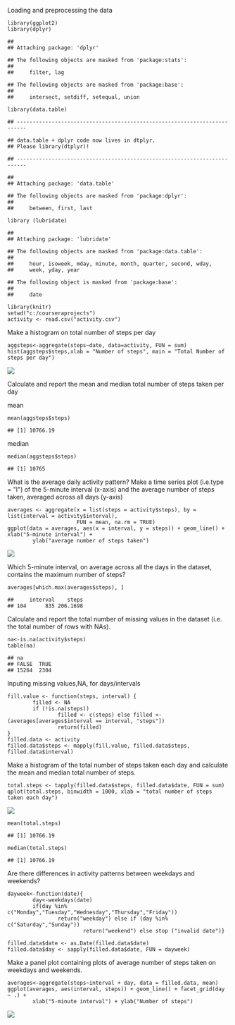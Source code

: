 Loading and preprocessing the data

    library(ggplot2)
    library(dplyr)

    ## 
    ## Attaching package: 'dplyr'

    ## The following objects are masked from 'package:stats':
    ## 
    ##     filter, lag

    ## The following objects are masked from 'package:base':
    ## 
    ##     intersect, setdiff, setequal, union

    library(data.table)

    ## -------------------------------------------------------------------------

    ## data.table + dplyr code now lives in dtplyr.
    ## Please library(dtplyr)!

    ## -------------------------------------------------------------------------

    ## 
    ## Attaching package: 'data.table'

    ## The following objects are masked from 'package:dplyr':
    ## 
    ##     between, first, last

    library (lubridate)

    ## 
    ## Attaching package: 'lubridate'

    ## The following objects are masked from 'package:data.table':
    ## 
    ##     hour, isoweek, mday, minute, month, quarter, second, wday,
    ##     week, yday, year

    ## The following object is masked from 'package:base':
    ## 
    ##     date

    library(knitr)
    setwd("c:/courseraprojects")
    activity <- read.csv("activity.csv")

Make a histogram on total number of steps per day

    aggsteps<-aggregate(steps~date, data=activity, FUN = sum)
    hist(aggsteps$steps,xlab = "Number of steps", main = "Total Number of steps per day")

![](PA1_template_files/figure-markdown_strict/unnamed-chunk-1-1.png)

Calculate and report the mean and median total number of steps taken per
day

mean

    mean(aggsteps$steps)

    ## [1] 10766.19

median

    median(aggsteps$steps)

    ## [1] 10765

What is the average daily activity pattern? Make a time series plot
(i.e.type = "l") of the 5-minute interval (x-axis) and the average
number of steps taken, averaged across all days (y-axis)

    averages <- aggregate(x = list(steps = activity$steps), by = list(interval = activity$interval), 
                          FUN = mean, na.rm = TRUE)
    ggplot(data = averages, aes(x = interval, y = steps)) + geom_line() + xlab("5-minute interval") + 
            ylab("average number of steps taken")

![](PA1_template_files/figure-markdown_strict/unnamed-chunk-4-1.png)

Which 5-minute interval, on average across all the days in the dataset,
contains the maximum number of steps?

    averages[which.max(averages$steps), ]

    ##     interval    steps
    ## 104      835 206.1698

Calculate and report the total number of missing values in the dataset
(i.e. the total number of rows with NAs).

    na<-is.na(activity$steps)
    table(na)

    ## na
    ## FALSE  TRUE 
    ## 15264  2304

Inputing missing values,NA, for days/intervals

    fill.value <- function(steps, interval) {
            filled <- NA
            if (!is.na(steps)) 
                    filled <- c(steps) else filled <- (averages[averages$interval == interval, "steps"])
                    return(filled)
    }
    filled.data <- activity
    filled.data$steps <- mapply(fill.value, filled.data$steps, filled.data$interval)

Make a histogram of the total number of steps taken each day and
calculate the mean and median total number of steps.

    total.steps <- tapply(filled.data$steps, filled.data$date, FUN = sum)
    qplot(total.steps, binwidth = 1000, xlab = "total number of steps taken each day")

![](PA1_template_files/figure-markdown_strict/unnamed-chunk-8-1.png)

    mean(total.steps)

    ## [1] 10766.19

    median(total.steps)

    ## [1] 10766.19

Are there differences in activity patterns between weekdays and
weekends?

    dayweek<-function(date){
            day<-weekdays(date)
            if(day %in% c("Monday","Tuesday","Wednesday","Thursday","Friday"))
                    return("weekday") else if (day %in% c("Saturday","Sunday"))
                            return("weekend") else stop ("invalid date")}
            
    filled.data$date <- as.Date(filled.data$date)
    filled.data$day <- sapply(filled.data$date, FUN = dayweek) 

Make a panel plot containing plots of average number of steps taken on
weekdays and weekends.

    averages<-aggregate(steps~interval + day, data = filled.data, mean)
    ggplot(averages, aes(interval, steps)) + geom_line() + facet_grid(day ~ .) + 
            xlab("5-minute interval") + ylab("Number of steps")

![](PA1_template_files/figure-markdown_strict/unnamed-chunk-10-1.png)

